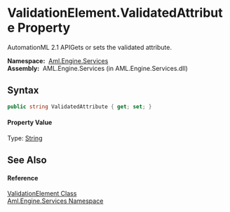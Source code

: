 ValidationElement.ValidatedAttribute Property
=============================================
AutomationML 2.1 APIGets or sets the validated attribute.

  **Namespace:**  [Aml.Engine.Services][1]  
  **Assembly:**  AML.Engine.Services (in AML.Engine.Services.dll)

Syntax
------

```csharp
public string ValidatedAttribute { get; set; }
```

#### Property Value
Type: [String][2]

See Also
--------

#### Reference
[ValidationElement Class][3]  
[Aml.Engine.Services Namespace][1]  

[1]: ../README.md
[2]: https://docs.microsoft.com/dotnet/api/system.string
[3]: README.md
[4]: https://www.automationml.org
[5]: ../../icons/logoShade.png